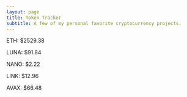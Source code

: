```yaml
---
layout: page
title: Token Tracker
subtitle: A few of my personal favorite cryptocurrency projects.
---
```


<!--BEGINCRYPTOINPUT-->
ETH: $2529.38

LUNA: $91.84

NANO: $2.22

LINK: $12.96

AVAX: $66.48

<!--ENDCRYPTOINPUT-->
